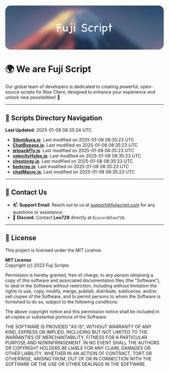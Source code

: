 ![Banner](.github/b.webp)

# 🌍 **We are Fuji Script**

Our global team of developers is dedicated to creating powerful, open-source scripts for Rise Client, designed to enhance your experience and unlock new possibilities! 🌟

---
<!-- SCRIPTS_NAVIGATION_START -->
## 📂 **Scripts Directory Navigation**

**Last Updated**: 2025-01-08 08:35:24 UTC

- **[SilentAura.js](scripts/SilentAura.js)**: Last modified on 2025-01-08 08:35:23 UTC
- **[ChatBypass.js](scripts/ChatBypass.js)**: Last modified on 2025-01-08 08:35:23 UTC
- **[jetpackFly.js](scripts/jetpackFly.js)**: Last modified on 2025-01-08 08:35:23 UTC
- **[velocityHylex.js](scripts/velocityHylex.js)**: Last modified on 2025-01-08 08:35:23 UTC
- **[chestxray.js](scripts/chestxray.js)**: Last modified on 2025-01-08 08:35:23 UTC
- **[bedxray.js](scripts/bedxray.js)**: Last modified on 2025-01-08 08:35:23 UTC
- **[chatMacro.js](scripts/chatMacro.js)**: Last modified on 2025-01-08 08:35:23 UTC

<!-- SCRIPTS_NAVIGATION_END -->

---

## 💬 **Contact Us**  
- 📬 **Support Email**: Reach out to us at [support@fujiscript.com](mailto:support@fujiscript.com) for any questions or assistance.  
- 💬 **Discord**: Contact **Leo728** directly at `Discord@leo728`.

---

## 📜 **License**

This project is licensed under the MIT License.  

**MIT License**  
Copyright (c) 2023 Fuji Scripts  

Permission is hereby granted, free of charge, to any person obtaining a copy of this software and associated documentation files (the "Software"), to deal in the Software without restriction, including without limitation the rights to use, copy, modify, merge, publish, distribute, sublicense, and/or sell copies of the Software, and to permit persons to whom the Software is furnished to do so, subject to the following conditions:  

The above copyright notice and this permission notice shall be included in all copies or substantial portions of the Software.  

THE SOFTWARE IS PROVIDED "AS IS", WITHOUT WARRANTY OF ANY KIND, EXPRESS OR IMPLIED, INCLUDING BUT NOT LIMITED TO THE WARRANTIES OF MERCHANTABILITY, FITNESS FOR A PARTICULAR PURPOSE AND NONINFRINGEMENT. IN NO EVENT SHALL THE AUTHORS OR COPYRIGHT HOLDERS BE LIABLE FOR ANY CLAIM, DAMAGES OR OTHER LIABILITY, WHETHER IN AN ACTION OF CONTRACT, TORT OR OTHERWISE, ARISING FROM, OUT OF OR IN CONNECTION WITH THE SOFTWARE OR THE USE OR OTHER DEALINGS IN THE SOFTWARE.  
